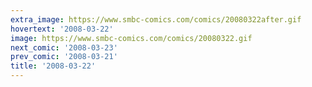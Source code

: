 ```yaml
---
extra_image: https://www.smbc-comics.com/comics/20080322after.gif
hovertext: '2008-03-22'
image: https://www.smbc-comics.com/comics/20080322.gif
next_comic: '2008-03-23'
prev_comic: '2008-03-21'
title: '2008-03-22'
---
```


